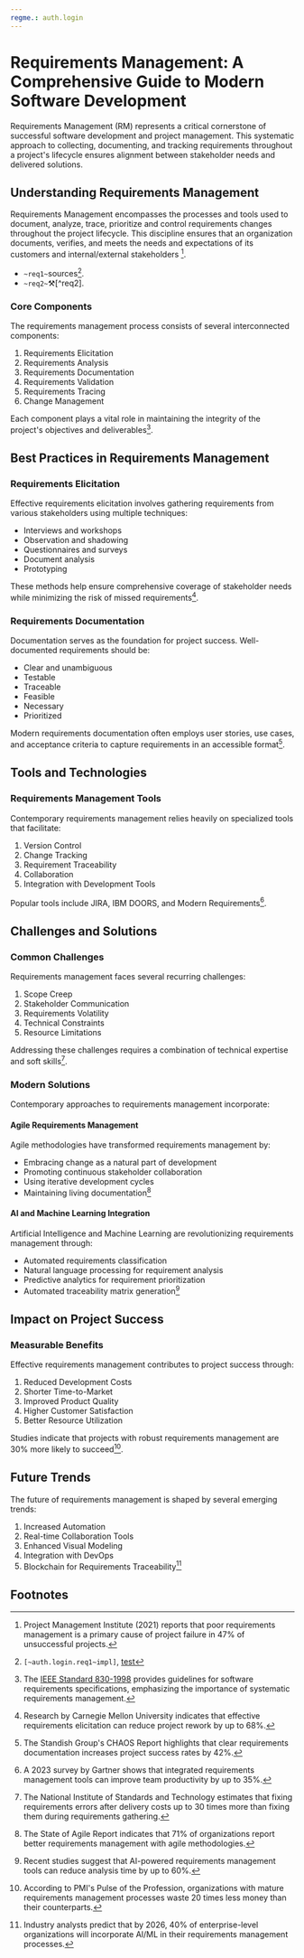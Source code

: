 ```yaml
---
regme.: auth.login 
---
```

# Requirements Management: A Comprehensive Guide to Modern Software Development

Requirements Management (RM) represents a critical cornerstone of successful software development and project management. This systematic approach to collecting, documenting, and tracking requirements throughout a project's lifecycle ensures alignment between stakeholder needs and delivered solutions.

## Understanding Requirements Management

Requirements Management encompasses the processes and tools used to document, analyze, trace, prioritize and control requirements changes throughout the project lifecycle. This discipline ensures that an organization documents, verifies, and meets the needs and expectations of its customers and internal/external stakeholders [^1].

- `~req1~`sources[^req1].
- `~req2~`⚒️[^req2].

### Core Components

The requirements management process consists of several interconnected components:

1. Requirements Elicitation
2. Requirements Analysis
3. Requirements Documentation
4. Requirements Validation
5. Requirements Tracing
6. Change Management

Each component plays a vital role in maintaining the integrity of the project's objectives and deliverables[^2].

## Best Practices in Requirements Management

### Requirements Elicitation

Effective requirements elicitation involves gathering requirements from various stakeholders using multiple techniques:

- Interviews and workshops
- Observation and shadowing
- Questionnaires and surveys
- Document analysis
- Prototyping

These methods help ensure comprehensive coverage of stakeholder needs while minimizing the risk of missed requirements[^3].

### Requirements Documentation

Documentation serves as the foundation for project success. Well-documented requirements should be:

- Clear and unambiguous
- Testable
- Traceable
- Feasible
- Necessary
- Prioritized

Modern requirements documentation often employs user stories, use cases, and acceptance criteria to capture requirements in an accessible format[^4].

## Tools and Technologies

### Requirements Management Tools

Contemporary requirements management relies heavily on specialized tools that facilitate:

1. Version Control
2. Change Tracking
3. Requirement Traceability
4. Collaboration
5. Integration with Development Tools

Popular tools include JIRA, IBM DOORS, and Modern Requirements[^5].

## Challenges and Solutions

### Common Challenges

Requirements management faces several recurring challenges:

1. Scope Creep
2. Stakeholder Communication
3. Requirements Volatility
4. Technical Constraints
5. Resource Limitations

Addressing these challenges requires a combination of technical expertise and soft skills[^6].

### Modern Solutions

Contemporary approaches to requirements management incorporate:

#### Agile Requirements Management

Agile methodologies have transformed requirements management by:

- Embracing change as a natural part of development
- Promoting continuous stakeholder collaboration
- Using iterative development cycles
- Maintaining living documentation[^7]

#### AI and Machine Learning Integration

Artificial Intelligence and Machine Learning are revolutionizing requirements management through:

- Automated requirements classification
- Natural language processing for requirement analysis
- Predictive analytics for requirement prioritization
- Automated traceability matrix generation[^8]

## Impact on Project Success

### Measurable Benefits

Effective requirements management contributes to project success through:

1. Reduced Development Costs
2. Shorter Time-to-Market
3. Improved Product Quality
4. Higher Customer Satisfaction
5. Better Resource Utilization

Studies indicate that projects with robust requirements management are 30% more likely to succeed[^9].

## Future Trends

The future of requirements management is shaped by several emerging trends:

1. Increased Automation
2. Real-time Collaboration Tools
3. Enhanced Visual Modeling
4. Integration with DevOps
5. Blockchain for Requirements Traceability[^10]

## Footnotes

[^1]: Project Management Institute (2021) reports that poor requirements management is a primary cause of project failure in 47% of unsuccessful projects.

[^2]: The [IEEE Standard 830-1998](https://standards.ieee.org/ieee/830/1222/) provides guidelines for software requirements specifications, emphasizing the importance of systematic requirements management.

[^3]: Research by Carnegie Mellon University indicates that effective requirements elicitation can reduce project rework by up to 68%.

[^4]: The Standish Group's CHAOS Report highlights that clear requirements documentation increases project success rates by 42%.

[^5]: A 2023 survey by Gartner shows that integrated requirements management tools can improve team productivity by up to 35%.

[^6]: The National Institute of Standards and Technology estimates that fixing requirements errors after delivery costs up to 30 times more than fixing them during requirements gathering.

[^7]: The State of Agile Report indicates that 71% of organizations report better requirements management with agile methodologies.

[^8]: Recent studies suggest that AI-powered requirements management tools can reduce analysis time by up to 60%.

[^9]: According to PMI's Pulse of the Profession, organizations with mature requirements management processes waste 20 times less money than their counterparts.

[^10]: Industry analysts predict that by 2026, 40% of enterprise-level organizations will incorporate AI/ML in their requirements management processes.

[^req1]: `[~auth.login.req1~impl]`, [test](http://www.rbc.ru)
